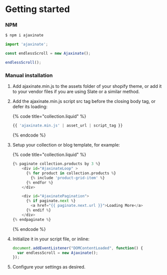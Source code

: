 # Getting started

### NPM

```bash
$ npm i ajaxinate
```

```javascript
import 'ajaxinate';

const endlessScroll = new Ajaxinate();

endlessScroll();
```

### Manual installation

1. Add ajaxinate.min.js to the assets folder of your shopify theme, or add it to your vendor files if you are using Slate or a similar method.
2. Add the ajaxinate.min.js script src tag before the closing body tag, or defer its loading:

   {% code title="collection.liquid" %}
   ```python
   {{ 'ajaxinate.min.js' | asset_url | script_tag }}
   ```
   {% endcode %}

3. Setup your collection or blog template, for example:

   {% code title="collection.liquid" %}
   ```python
   {% paginate collection.products by 3 %}
       <div id="AjaxinateLoop" >
         {% for product in collection.products %}
           {% include 'product-grid-item' %}
         {% endfor %}
       </div>

       <div id="AjaxinatePagination">
         {% if paginate.next %}
           <a href="{{ paginate.next.url }}">Loading More</a>
         {% endif %}
       </div>
   {% endpaginate %}
   ```
   {% endcode %}

4. Initialize it in your script file, or inline:

   ```javascript
   document.addEventListener("DOMContentLoaded", function() {
     var endlessScroll = new Ajaxinate();
   });
   ```

5. Configure your settings as desired.

